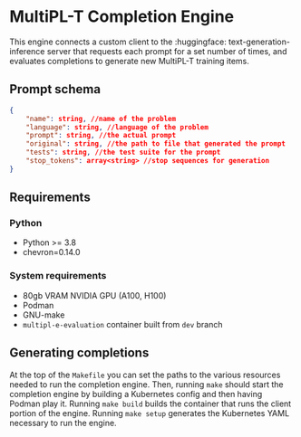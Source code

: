# MultiPL-T Completion Engine 

This engine connects a custom client to the :huggingface:
text-generation-inference server that requests each prompt for a set number of 
times, and evaluates completions to generate new MultiPL-T training items. 

## Prompt schema

```json
{
    "name": string, //name of the problem 
    "language": string, //language of the problem
    "prompt": string, //the actual prompt
    "original": string, //the path to file that generated the prompt 
    "tests": string, //the test suite for the prompt
    "stop_tokens": array<string> //stop sequences for generation
}
```

## Requirements 
 
### Python 

- Python >= 3.8
- chevron=0.14.0 

### System requirements 

- 80gb VRAM NVIDIA GPU (A100, H100)
- Podman
- GNU-make
- `multipl-e-evaluation` container built from `dev` branch 

## Generating completions 

At the top of the `Makefile` you can set the paths to the various resources
needed to run the completion engine. Then, running `make` should start the
completion engine by building a Kubernetes config and then having Podman play
it. Running `make build` builds the container that runs the client portion of
the engine. Running `make setup` generates the Kubernetes YAML necessary to 
run the engine. 